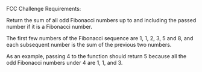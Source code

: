 FCC Challenge Requirements:

Return the sum of all odd Fibonacci numbers up to and including the passed 
number if it is a Fibonacci number.

The first few numbers of the Fibonacci sequence are 1, 1, 2, 3, 5 and 8, and 
each subsequent number is the sum of the previous two numbers.

As an example, passing 4 to the function should return 5 because all the odd 
Fibonacci numbers under 4 are 1, 1, and 3.